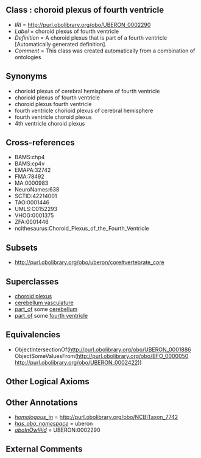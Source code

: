 
## Class : choroid plexus of fourth ventricle

 * *IRI* = http://purl.obolibrary.org/obo/UBERON_0002290
 * *Label* = choroid plexus of fourth ventricle
 * *Definition* = A choroid plexus that is part of a fourth ventricle [Automatically generated definition].
 * *Comment* = This class was created automatically from a combination of ontologies

## Synonyms

 * chorioid plexus of cerebral hemisphere of fourth ventricle
 * chorioid plexus of fourth ventricle
 * choroid plexus fourth ventricle
 * fourth ventricle chorioid plexus of cerebral hemisphere
 * fourth ventricle choroid plexus
 * 4th ventricle choroid plexus

## Cross-references

 * BAMS:chp4
 * BAMS:cp4v
 * EMAPA:32742
 * FMA:78492
 * MA:0000983
 * NeuroNames:638
 * SCTID:42214001
 * TAO:0001446
 * UMLS:C0152293
 * VHOG:0001375
 * ZFA:0001446
 * ncithesaurus:Choroid_Plexus_of_the_Fourth_Ventricle

## Subsets

 * http://purl.obolibrary.org/obo/uberon/core#vertebrate_core

## Superclasses

 * [choroid plexus](../../UBERON/86/UBERON_0001886.md)
 * [cerebellum vasculature](../../UBERON/94/UBERON_0006694.md)
 * [part_of](../../BFO/50/BFO_0000050.md) some [cerebellum](../../UBERON/37/UBERON_0002037.md)
 * [part_of](../../BFO/50/BFO_0000050.md) some [fourth ventricle](../../UBERON/22/UBERON_0002422.md)

## Equivalencies

 * ObjectIntersectionOf(<http://purl.obolibrary.org/obo/UBERON_0001886> ObjectSomeValuesFrom(<http://purl.obolibrary.org/obo/BFO_0000050> <http://purl.obolibrary.org/obo/UBERON_0002422>))

## Other Logical Axioms


## Other Annotations

 * *[homologous_in](../../core#homologous/in/core#homologous_in.md)* = http://purl.obolibrary.org/obo/NCBITaxon_7742
 * *[has_obo_namespace](../../ce/oboInOwl#hasOBONamespace.md)* = uberon
 * *[oboInOwl#id](../../id/oboInOwl#id.md)* = UBERON:0002290

## External Comments

